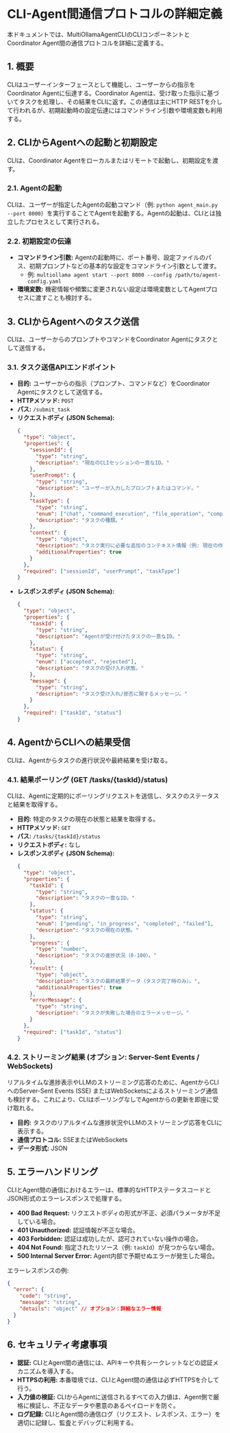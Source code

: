 # CLI-Agent間通信プロトコルの詳細定義

本ドキュメントでは、MultiOllamaAgentCLIのCLIコンポーネントとCoordinator Agent間の通信プロトコルを詳細に定義する。

## 1. 概要

CLIはユーザーインターフェースとして機能し、ユーザーからの指示をCoordinator Agentに伝達する。Coordinator Agentは、受け取った指示に基づいてタスクを処理し、その結果をCLIに返す。この通信は主にHTTP RESTを介して行われるが、初期起動時の設定伝達にはコマンドライン引数や環境変数も利用する。

## 2. CLIからAgentへの起動と初期設定

CLIは、Coordinator Agentをローカルまたはリモートで起動し、初期設定を渡す。

### 2.1. Agentの起動

CLIは、ユーザーが指定したAgentの起動コマンド（例: `python agent_main.py --port 8000`）を実行することでAgentを起動する。Agentの起動は、CLIとは独立したプロセスとして実行される。

### 2.2. 初期設定の伝達

*   **コマンドライン引数:** Agentの起動時に、ポート番号、設定ファイルのパス、初期プロンプトなどの基本的な設定をコマンドライン引数として渡す。
    *   例: `multiollama agent start --port 8000 --config /path/to/agent-config.yaml`
*   **環境変数:** 機密情報や頻繁に変更されない設定は環境変数としてAgentプロセスに渡すことも検討する。

## 3. CLIからAgentへのタスク送信

CLIは、ユーザーからのプロンプトやコマンドをCoordinator Agentにタスクとして送信する。

### 3.1. タスク送信APIエンドポイント

*   **目的:** ユーザーからの指示（プロンプト、コマンドなど）をCoordinator Agentにタスクとして送信する。
*   **HTTPメソッド:** `POST`
*   **パス:** `/submit_task`
*   **リクエストボディ (JSON Schema):**
    ```json
    {
      "type": "object",
      "properties": {
        "sessionId": {
          "type": "string",
          "description": "現在のCLIセッションの一意なID。"
        },
        "userPrompt": {
          "type": "string",
          "description": "ユーザーが入力したプロンプトまたはコマンド。"
        },
        "taskType": {
          "type": "string",
          "enum": ["chat", "command_execution", "file_operation", "complex_task"],
          "description": "タスクの種類。"
        },
        "context": {
          "type": "object",
          "description": "タスク実行に必要な追加のコンテキスト情報（例: 現在の作業ディレクトリ、選択中のモデルなど）。",
          "additionalProperties": true
        }
      },
      "required": ["sessionId", "userPrompt", "taskType"]
    }
    ```
*   **レスポンスボディ (JSON Schema):**
    ```json
    {
      "type": "object",
      "properties": {
        "taskId": {
          "type": "string",
          "description": "Agentが受け付けたタスクの一意なID。"
        },
        "status": {
          "type": "string",
          "enum": ["accepted", "rejected"],
          "description": "タスクの受け入れ状態。"
        },
        "message": {
          "type": "string",
          "description": "タスク受け入れ/拒否に関するメッセージ。"
        }
      },
      "required": ["taskId", "status"]
    }
    ```

## 4. AgentからCLIへの結果受信

CLIは、Agentからタスクの進行状況や最終結果を受け取る。

### 4.1. 結果ポーリング (GET /tasks/{taskId}/status)

CLIは、Agentに定期的にポーリングリクエストを送信し、タスクのステータスと結果を取得する。

*   **目的:** 特定のタスクの現在の状態と結果を取得する。
*   **HTTPメソッド:** `GET`
*   **パス:** `/tasks/{taskId}/status`
*   **リクエストボディ:** なし
*   **レスポンスボディ (JSON Schema):**
    ```json
    {
      "type": "object",
      "properties": {
        "taskId": {
          "type": "string",
          "description": "タスクの一意なID。"
        },
        "status": {
          "type": "string",
          "enum": ["pending", "in_progress", "completed", "failed"],
          "description": "タスクの現在の状態。"
        },
        "progress": {
          "type": "number",
          "description": "タスクの進捗状況（0-100）。"
        },
        "result": {
          "type": "object",
          "description": "タスクの最終結果データ（タスク完了時のみ）。",
          "additionalProperties": true
        },
        "errorMessage": {
          "type": "string",
          "description": "タスクが失敗した場合のエラーメッセージ。"
        }
      },
      "required": ["taskId", "status"]
    }
    ```

### 4.2. ストリーミング結果 (オプション: Server-Sent Events / WebSockets)

リアルタイムな進捗表示やLLMのストリーミング応答のために、AgentからCLIへのServer-Sent Events (SSE) またはWebSocketsによるストリーミング通信も検討する。これにより、CLIはポーリングなしでAgentからの更新を即座に受け取れる。

*   **目的:** タスクのリアルタイムな進捗状況やLLMのストリーミング応答をCLIに表示する。
*   **通信プロトコル:** SSEまたはWebSockets
*   **データ形式:** JSON

## 5. エラーハンドリング

CLIとAgent間の通信におけるエラーは、標準的なHTTPステータスコードとJSON形式のエラーレスポンスで処理する。

*   **400 Bad Request:** リクエストボディの形式が不正、必須パラメータが不足している場合。
*   **401 Unauthorized:** 認証情報が不正な場合。
*   **403 Forbidden:** 認証は成功したが、認可されていない操作の場合。
*   **404 Not Found:** 指定されたリソース（例: `taskId`）が見つからない場合。
*   **500 Internal Server Error:** Agent内部で予期せぬエラーが発生した場合。

エラーレスポンスの例:
```json
{
  "error": {
    "code": "string",
    "message": "string",
    "details": "object" // オプション：詳細なエラー情報
  }
}
```

## 6. セキュリティ考慮事項

*   **認証:** CLIとAgent間の通信には、APIキーや共有シークレットなどの認証メカニズムを導入する。
*   **HTTPSの利用:** 本番環境では、CLIとAgent間の通信は必ずHTTPSを介して行う。
*   **入力値の検証:** CLIからAgentに送信されるすべての入力値は、Agent側で厳格に検証し、不正なデータや悪意のあるペイロードを防ぐ。
*   **ログ記録:** CLIとAgent間の通信ログ（リクエスト、レスポンス、エラー）を適切に記録し、監査とデバッグに利用する。

